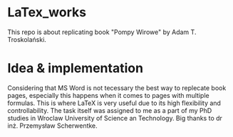 # LaTex_works

This repo is about replicating book "Pompy Wirowe" by Adam T. Troskolański. 

# Idea & implementation

Considering that MS Word is not tecessary the best way to replecate book pages, especially this happens when it comes to pages with multiple formulas. This is where LaTeX is very useful due to its high flexibility and controllability. The task itself was assigned to me as a part of my PhD studies in Wroclaw University of Science an Technology. Big thanks to dr inż. Przemysław Scherwentke.
